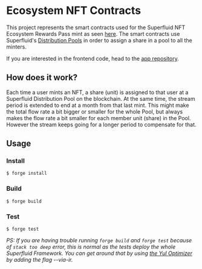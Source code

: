 # Ecosystem NFT Contracts

This project represents the smart contracts used for the Superfluid NFT Ecosystem Rewards Pass mint as seen [here](https://mint.superfluid.finance/). The smart contracts use Superfluid's [Distribution Pools](https://docs.superfluid.finance/docs/protocol/distributions/guides/pools) in order to assign a share in a pool to all the minters.

If you are interested in the frontend code, head to the [app repository](https://github.com/superfluid-finance/sf-ecosystem-nft-app).

## How does it work?

Each time a user mints an NFT, a share (unit) is assigned to that user at a Superfluid Distribution Pool on the blockchain. At the same time, the stream period is extended to end at a month from that last mint. This might make the total flow rate a bit bigger or smaller for the whole Pool, but always makes the flow rate a bit smaller for each member unit (share) in the Pool. However the stream keeps going for a longer period to compensate for that.


## Usage

### Install

```shell
$ forge install
```

### Build

```shell
$ forge build
```

### Test

```shell
$ forge test
```

_PS: If you are having trouble running `forge build` and `forge test` because of `stack too deep` error, this is normal as the tests deploy the whole Superfluid Framework. You can get around that by using [the Yul Optimizer](https://docs.soliditylang.org/en/latest/yul.html) by adding the flag --via-ir._
